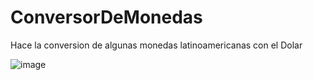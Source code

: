 # ConversorDeMonedas
Hace la conversion de algunas monedas latinoamericanas con el Dolar

![image](https://github.com/JersonmezaB/ConversorDeMonedas/assets/52603253/b35d4ad1-b959-47dc-904a-b524a7c1438b)



